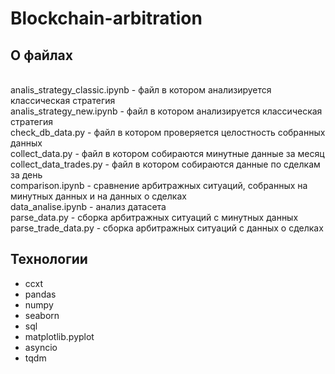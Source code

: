 # Blockchain-arbitration

## О файлах
<br/>analis_strategy_classic.ipynb - файл в котором анализируется классическая стратегия
<br/>analis_strategy_new.ipynb - файл в котором анализируется классическая стратегия
<br/>check_db_data.py - файл в котором проверяется целостность собранных данных
<br/>collect_data.py - файл в котором собираются минутные данные за месяц
<br/>collect_data_trades.py - файл в котором собираются данные по сделкам за день
<br/>comparison.ipynb - сравнение арбитражных ситуаций, собранных на минутных данных и на данных о сделках
<br/>data_analise.ipynb - анализ датасета
<br/>parse_data.py - сборка арбитражных ситуаций с минутных данных
<br/>parse_trade_data.py - сборка арбитражных ситуаций с данных о сделках

## Технологии
<ul>
  <li>ccxt</li>
  <li>pandas</li>
  <li>numpy</li>
  <li>seaborn</li>
  <li>sql</li>
  <li>matplotlib.pyplot</li>
  <li>asyncio</li>
  <li>tqdm</li>
</ul>
